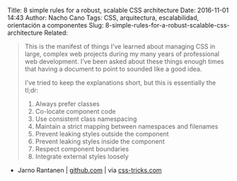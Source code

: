 Title: 8 simple rules for a robust, scalable CSS architecture
Date: 2016-11-01 14:43
Author: Nacho Cano
Tags: CSS, arquitectura, escalabilidad, orientación a componentes
Slug: 8-simple-rules-for-a-robust-scalable-css-architecture
Related:

> This is the manifest of things I’ve learned about managing CSS in large,
> complex web projects during my many years of professional web development.
> I’ve been asked about these things enough times that having a document to
> point to sounded like a good idea.
>
> I’ve tried to keep the explanations short, but this is essentially the tl;dr:
>
> 1. Always prefer classes
> 2. Co-locate component code
> 3. Use consistent class namespacing
> 4. Maintain a strict mapping between namespaces and filenames
> 5. Prevent leaking styles outside the component
> 6. Prevent leaking styles inside the component
> 7. Respect component boundaries
> 8. Integrate external styles loosely

- Jarno Rantanen | [github.com][] | via [css-tricks.com][]

  [github.com]: https://github.com/jareware/css-architecture/blob/master/README.md
    "8 simple rules for a robust, scalable CSS architecture"
  [css-tricks.com]: https://css-tricks.com/8-simple-rules-robust-scalable-css-architecture/
    "CSS-Tricks"
